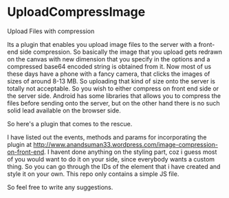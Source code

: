 # UploadCompressImage
Upload Files with compression

Its a plugin that enables you upload image files to the server with a front-end side compression. So basically the image that you upload gets redrawn on the canvas with new dimension that you specify in the options and a compressed base64 encoded string is obtained from it. Now most of us these days have a phone with a fancy camera, that clicks the images of sizes of around 8-13 MB. So uploading that kind of size onto the server is totally not acceptable. So you wish to either compress on front end side or the server side. Android has some libraries that allows you to compress the files before sending onto the server, but on the other hand there is no such solid lead available on the browser side. 

So here's a plugin that comes to the rescue.

I have listed out the events, methods and params for incorporating the plugin at http://www.anandsuman33.wordpress.com/image-compression-on-front-end. I havent done anything on the styling part, coz i guess most of you would want to do it on your side, since everybody wants a custom thing. So you can go through the IDs of the element that i have created and style it on your own. This repo only contains a simple JS file.

So feel free to write any suggestions.



